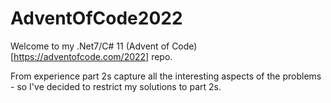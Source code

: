 # AdventOfCode2022
Welcome to my .Net7/C# 11 (Advent of Code)[https://adventofcode.com/2022] repo.

From experience part 2s capture all the interesting aspects of the problems - so I've decided to restrict my solutions to part 2s.

